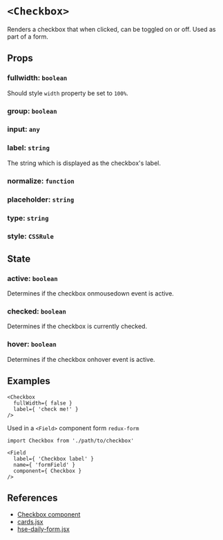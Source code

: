 # `<Checkbox>`
Renders a checkbox that when clicked, can be toggled on or off. Used as part of a form.

## Props
### fullwidth: `boolean`
Should style `width` property be set to `100%`.

### group: `boolean`

### input: `any`

### label: `string`
The string which is displayed as the checkbox's label.

### normalize: `function`

### placeholder: `string`

### type: `string`

### style: `CSSRule`

## State
### active: `boolean`
Determines if the checkbox onmousedown event is active.

### checked: `boolean`
Determines if the checkbox is currently checked.

### hover: `boolean`
Determines if the checkbox onhover event is active.

## Examples
```
<Checkbox
  fullWidth={ false }
  label={ 'check me!' }
/>
```

Used in a `<Field>` component form `redux-form` 
```
import Checkbox from './path/to/checkbox'

<Field
  label={ 'Checkbox label' }
  name={ 'formField' }
  component={ Checkbox }
/>
```

## References
* [Checkbox component](./checkbox.jsx)
* [cards.jsx](../cards/cards.jsx)
* [hse-daily-form.jsx](../../pages/hse-dailies/components/hse-daily-form.jsx)